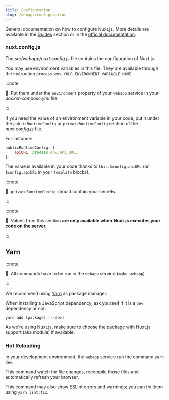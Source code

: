 ```yaml
---
title: Configuration
slug: /webapp/configuration
---
```


General documentation on how to configure Nuxt.js. More details are available in the [Guides](../guides/i18n) section
or in the [official documentation](https://nuxtjs.org/docs/2.x/configuration-glossary/configuration-build).

### nuxt.config.js

The *src/webapp/nuxt.config.js* file contains the configuration of Nuxt.js.

You may use environment variables in this file. They are available through 
the instruction `process.env.YOUR_ENVIRONMENT_VARIABLE_NAME`.

:::note

📣&nbsp;&nbsp;Put them under the `environment` property of your `webapp` service in your *docker-compose.yml* file.

:::

If you need the value of an environment variable in your code, put it under the `publicRuntimeConfig` or 
`privateRuntimeConfig` section of the *nuxt.config.js* file.

For instance:

```js title="src/webapp/nuxt.config.js"
publicRuntimeConfig: {
    apiURL: process.env.API_URL,
}
```

The value is available in your code thanks to `this.$config.apiURL` (or `$config.apiURL` in your `template` blocks).

:::note

📣&nbsp;&nbsp;`privateRuntimeConfig` should contain your secrets.

:::

:::note

📣&nbsp;&nbsp;Values from this section **are only available when Nuxt.js executes your code on the server.**

:::

## Yarn

:::note

📣&nbsp;&nbsp;All commands have to be run in the `webapp` service (`make webapp`).

:::

We recommend using [Yarn](https://yarnpkg.com/) as package manager.

When installing a JavaScript dependency, ask yourself if it is a `dev` dependency or not:

```
yarn add [package] [--dev]
```

As we're using Nuxt.js, make sure to choose the package with Nuxt.js support (aka module) if available.

### Hot Reloading
    
In your development environment, the `webapp` service run the command `yarn dev`. 

This command watch for file changes, recompile those files and automatically refresh your browser.

This command may also show ESLint errors and warnings; you can fix them using `yarn lint:fix`.